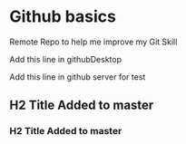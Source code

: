 # Github basics
Remote Repo to help me improve my Git Skill

Add this line in githubDesktop

Add this line in github server for test
<h2>H2 Title Added to master</h2> <h3>H2 Title Added to master</h3>
